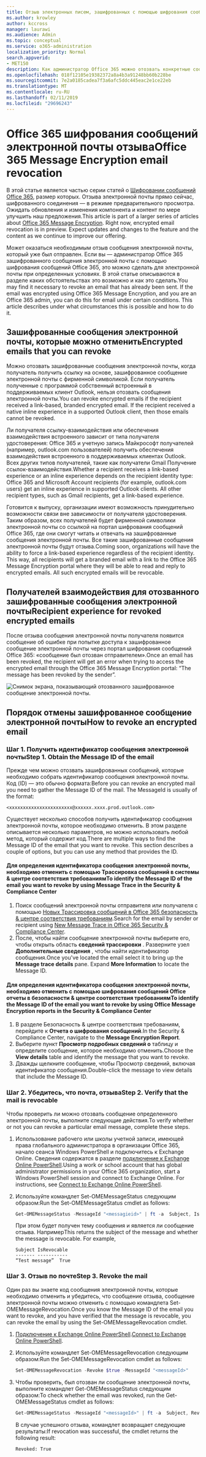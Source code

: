 ```yaml
---
title: Отзыв электронных писем, зашифрованных с помощью шифрования сообщений Office 365
ms.author: krowley
author: kccross
manager: laurawi
ms.audience: Admin
ms.topic: conceptual
ms.service: o365-administration
localization_priority: Normal
search.appverid:
- MET150
description: Как администратор Office 365 можно отозвать конкретные сообщения, зашифрованные с помощью шифрования сообщений Office 365.
ms.openlocfilehash: 018f12105e19382372a8a4b3a91248bb60b228be
ms.sourcegitcommit: 7e2a0185cadea7f3a6afc5ddc445eac2e1ce22eb
ms.translationtype: MT
ms.contentlocale: ru-RU
ms.lasthandoff: 02/11/2019
ms.locfileid: "29696243"
---
```

# <a name="office-365-message-encryption-email-revocation"></a><span data-ttu-id="28c16-103">Office 365 шифрования сообщений электронной почты отзыва</span><span class="sxs-lookup"><span data-stu-id="28c16-103">Office 365 Message Encryption email revocation</span></span>

<span data-ttu-id="28c16-p101">В этой статье является частью серии статей о [Шифровании сообщений Office 365](ome.md), размер которых. Отзыва электронной почты прямо сейчас, шифрованного соединения — в режиме предварительного просмотра. Ожидать обновления и изменения компонента и контент по мере улучшить наш предложения.</span><span class="sxs-lookup"><span data-stu-id="28c16-p101">This article is part of a larger series of articles about [Office 365 Message Encryption](ome.md). Right now, encrypted email revocation is in preview. Expect updates and changes to the feature and the content as we continue to improve our offering.</span></span>

<span data-ttu-id="28c16-p102">Может оказаться необходимым отзыв сообщения электронной почты, который уже был отправлен. Если вы — администратор Office 365 зашифрованного сообщения электронной почты с помощью шифрования сообщений Office 365, это можно сделать для электронной почты при определенных условиях. В этой статье описываются в разделе каких обстоятельствах это возможно и как это сделать.</span><span class="sxs-lookup"><span data-stu-id="28c16-p102">You may find it necessary to revoke an email that has already been sent. If the email was encrypted using Office 365 Message Encryption, and you are an Office 365 admin, you can do this for email under certain conditions. This article describes under what circumstances this is possible and how to do it.</span></span>
  
## <a name="encrypted-emails-that-you-can-revoke"></a><span data-ttu-id="28c16-110">Зашифрованные сообщения электронной почты, которые можно отменить</span><span class="sxs-lookup"><span data-stu-id="28c16-110">Encrypted emails that you can revoke</span></span>

<span data-ttu-id="28c16-p103">Можно отозвать зашифрованные сообщения электронной почты, когда получатель получить ссылку на основе, зашифрованное сообщение электронной почты с фирменной символикой. Если получатель полученные с программой собственный встроенный в поддерживаемых клиент Outlook, нельзя отозвать сообщения электронной почты.</span><span class="sxs-lookup"><span data-stu-id="28c16-p103">You can revoke encrypted emails if the recipient received a link-based, branded encrypted email. If the recipient received a native inline experience in a supported Outlook client, then those emails cannot be revoked.</span></span>

<span data-ttu-id="28c16-p104">Ли получателя ссылку-взаимодействия или обеспечения взаимодействия встроенного зависит от типа получателя удостоверения: Office 365 и учетную запись Майкрософт получателей (например, outlook.com пользователей) получить обеспечения взаимодействия встроенного в поддерживаемых клиентах Outlook. Всех других типов получателей, такие как получатели Gmail Получение ссылок-взаимодействия.</span><span class="sxs-lookup"><span data-stu-id="28c16-p104">Whether a recipient receives a link-based experience or an inline experience depends on the recipient identity type: Office 365 and Microsoft Account recipients (for example, outlook.com users) get an inline experience in supported Outlook clients. All other recipient types, such as Gmail recipients, get a link-based experience.</span></span>

<span data-ttu-id="28c16-p105">Готовится к выпуску, организации имеют возможность принудительно возможности связи вне зависимости от получателя удостоверения. Таким образом, всех получателей будет фирменной символики электронной почты со ссылкой на портал шифрования сообщений Office 365, где они смогут читать и отвечать на зашифрованные сообщения электронной почты. Все такие зашифрованные сообщения электронной почты будут отзыва.</span><span class="sxs-lookup"><span data-stu-id="28c16-p105">Coming soon, organizations will have the ability to force a link-based experience regardless of the recipient identity. This way, all recipients will get a branded email with a link to the Office 365 Message Encryption portal where they will be able to read and reply to encrypted emails. All such encrypted emails will be revocable.</span></span>
  
## <a name="recipient-experience-for-revoked-encrypted-emails"></a><span data-ttu-id="28c16-118">Получателей взаимодействия для отозванного зашифрованные сообщения электронной почты</span><span class="sxs-lookup"><span data-stu-id="28c16-118">Recipient experience for revoked encrypted emails</span></span>

<span data-ttu-id="28c16-119">После отзыва сообщения электронной почты получателя появится сообщение об ошибке при попытке доступа к зашифрованное сообщение электронной почты через портал шифрования сообщений Office 365: «сообщение был отозван отправителем».</span><span class="sxs-lookup"><span data-stu-id="28c16-119">Once an email has been revoked, the recipient will get an error when trying to access the encrypted email through the Office 365 Message Encryption portal: “The message has been revoked by the sender”.</span></span>

![Снимок экрана, показывающий отозванного зашифрованное сообщение электронной почты.](media/revoked-encrypted-email.png)

## <a name="how-to-revoke-an-encrypted-email"></a><span data-ttu-id="28c16-121">Порядок отмены зашифрованное сообщение электронной почты</span><span class="sxs-lookup"><span data-stu-id="28c16-121">How to revoke an encrypted email</span></span>

### <a name="step-1-obtain-the-message-id-of-the-email"></a><span data-ttu-id="28c16-p106">Шаг 1. Получить идентификатор сообщения электронной почты</span><span class="sxs-lookup"><span data-stu-id="28c16-p106">Step 1. Obtain the Message ID of the email</span></span>

<span data-ttu-id="28c16-p107">Прежде чем можно отозвать зашифрованных сообщений, которые необходимо собрать идентификатор сообщения электронной почты. Код (ID) — это обычно формата:</span><span class="sxs-lookup"><span data-stu-id="28c16-p107">Before you can revoke an encrypted mail you need to gather the Message ID of the mail. The MessageId is usually of the format:</span></span>

`<xxxxxxxxxxxxxxxxxxxxxxx@xxxxxx.xxxx.prod.outlook.com>`  

<span data-ttu-id="28c16-p108">Существует несколько способов получить идентификатор сообщения электронной почты, которое необходимо отменить. В этом разделе описывается несколько параметров, но можно использовать любой метод, который содержит код.</span><span class="sxs-lookup"><span data-stu-id="28c16-p108">There are multiple ways to find the Message ID of the email that you want to revoke. This section describes a couple of options, but you can use any method that provides the ID.</span></span>

#### <a name="to-identify-the-message-id-of-the-email-you-want-to-revoke-by-using-message-trace-in-the-security-amp-compliance-center"></a><span data-ttu-id="28c16-128">Для определения идентификатора сообщения электронной почты, необходимо отменить с помощью Трассировка сообщений в системы &amp; центре соответствия требованиям</span><span class="sxs-lookup"><span data-stu-id="28c16-128">To identify the Message ID of the email you want to revoke by using Message Trace in the Security &amp; Compliance Center</span></span>

1. <span data-ttu-id="28c16-129">Поиск сообщений электронной почты отправителя или получателя с помощью [Новых Трассировка сообщений в Office 365 безопасность & центре соответствия требованиям](https://blogs.technet.microsoft.com/exchange/2018/05/02/new-message-trace-in-office-365-security-compliance-center/).</span><span class="sxs-lookup"><span data-stu-id="28c16-129">Search for the email by sender or recipient using [New Message Trace in Office 365 Security & Compliance Center](https://blogs.technet.microsoft.com/exchange/2018/05/02/new-message-trace-in-office-365-security-compliance-center/).</span></span>
2. <span data-ttu-id="28c16-p109">После, чтобы найти сообщение электронной почты выберите его, чтобы открыть область **сведений трассировки** . Разверните узел **Дополнительные сведения** , чтобы найти идентификатор сообщения.</span><span class="sxs-lookup"><span data-stu-id="28c16-p109">Once you've located the email select it to bring up the **Message trace details** pane. Expand **More Information** to locate the Message ID.</span></span>

#### <a name="to-identify-the-message-id-of-the-email-you-want-to-revoke-by-using-office-message-encryption-reports-in-the-security-amp-compliance-center"></a><span data-ttu-id="28c16-132">Для определения идентификатора сообщения электронной почты, необходимо отменить с помощью шифрования сообщений Office отчеты в безопасности &amp; центре соответствия требованиям</span><span class="sxs-lookup"><span data-stu-id="28c16-132">To identify the Message ID of the email you want to revoke by using Office Message Encryption reports in the Security &amp; Compliance Center</span></span>

1. <span data-ttu-id="28c16-133">В разделе Безопасность &amp; центре соответствия требованиям, перейдите к **Отчета о шифрования сообщений**.</span><span class="sxs-lookup"><span data-stu-id="28c16-133">In the Security &amp; Compliance Center, navigate to the **Message Encryption Report**.</span></span>
2. <span data-ttu-id="28c16-134">Выберите пункт **Просмотр подробных сведений о** таблицу и определите сообщение, которое необходимо отменить.</span><span class="sxs-lookup"><span data-stu-id="28c16-134">Choose the **View details** table and identify the message that you want to revoke.</span></span>
3. <span data-ttu-id="28c16-135">Дважды щелкните сообщение, чтобы Просмотр сведений, включая идентификатор сообщения.</span><span class="sxs-lookup"><span data-stu-id="28c16-135">Double-click the message to view details that include the Message ID.</span></span>

### <a name="step-2-verify-that-the-mail-is-revocable"></a><span data-ttu-id="28c16-p110">Шаг 2. Убедитесь, что почта, отзыва</span><span class="sxs-lookup"><span data-stu-id="28c16-p110">Step 2. Verify that the mail is revocable</span></span>

<span data-ttu-id="28c16-138">Чтобы проверить ли можно отозвать сообщение определенного электронной почты, выполните следующие действия.</span><span class="sxs-lookup"><span data-stu-id="28c16-138">To verify whether or not you can revoke a particular email message, complete these steps.</span></span>

1. <span data-ttu-id="28c16-p111">Использование рабочего или школы учетной записи, имеющей права глобального администратора в организации Office 365, начало сеанса Windows PowerShell и подключитесь к Exchange Online. Сведения содержатся в разделе [подключение к Exchange Online PowerShell](https://aka.ms/exopowershell).</span><span class="sxs-lookup"><span data-stu-id="28c16-p111">Using a work or school account that has global administrator permissions in your Office 365 organization, start a Windows PowerShell session and connect to Exchange Online. For instructions, see [Connect to Exchange Online PowerShell](https://aka.ms/exopowershell).</span></span>

2. <span data-ttu-id="28c16-141">Используйте командлет Set-OMEMessageStatus следующим образом:</span><span class="sxs-lookup"><span data-stu-id="28c16-141">Run the Set-OMEMessageStatus cmdlet as follows:</span></span>
     ```powershell
     Get-OMEMessageStatus -MessageId "<messagieid>" | ft -a  Subject, IsRevocable
     ```

   <span data-ttu-id="28c16-p112">При этом будет получен тему сообщения и является ли сообщение отзыва. Например</span><span class="sxs-lookup"><span data-stu-id="28c16-p112">This returns the subject of the message and whether the message is revocable. For example,</span></span>

     ```text
     Subject IsRevocable
     ------- -----------
     “Test message”  True
     ```

### <a name="step-3-revoke-the-mail"></a><span data-ttu-id="28c16-p113">Шаг 3. Отзыв по почте</span><span class="sxs-lookup"><span data-stu-id="28c16-p113">Step 3. Revoke the mail</span></span>  

<span data-ttu-id="28c16-146">Один раз вы знаете код сообщения электронной почты, которые необходимо отменить и убедитесь, что сообщение отзыва, сообщение электронной почты можно отменить с помощью командлета Set-OMEMessageRevocation.</span><span class="sxs-lookup"><span data-stu-id="28c16-146">Once you know the Message ID of the email you want to revoke, and you have verified that the message is revocable, you can revoke the email by using the Set-OMEMessageRevocation cmdlet.</span></span>

1. <span data-ttu-id="28c16-147">[Подключение к Exchange Online PowerShell](https://aka.ms/exopowershell).</span><span class="sxs-lookup"><span data-stu-id="28c16-147">[Connect to Exchange Online PowerShell](https://aka.ms/exopowershell).</span></span>

2. <span data-ttu-id="28c16-148">Используйте командлет Set-OMEMessageRevocation следующим образом:</span><span class="sxs-lookup"><span data-stu-id="28c16-148">Run the Set-OMEMessageRevocation cmdlet as follows:</span></span>

    ```powershell
    Set-OMEMessageRevocation -Revoke $true -MessageId "<messageId>"
    ```

3. <span data-ttu-id="28c16-149">Чтобы проверить, был отозван ли сообщение электронной почты, выполните командлет Get-OMEMessageStatus следующим образом:</span><span class="sxs-lookup"><span data-stu-id="28c16-149">To check whether the email was revoked, run the Get-OMEMessageStatus cmdlet as follows:</span></span>

    ```powershell
    Get-OMEMessageStatus -MessageId "<messageId>" | ft -a  Subject, Revoked
    ```  
    <span data-ttu-id="28c16-150">В случае успешного отзыва, командлет возвращает следующие результаты:</span><span class="sxs-lookup"><span data-stu-id="28c16-150">If revocation was successful, the cmdlet returns the following result:</span></span>  

    `Revoked: True`
